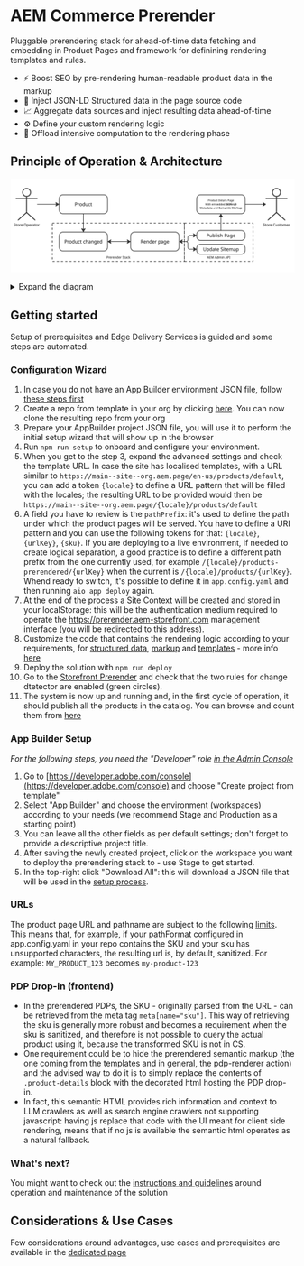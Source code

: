 # AEM Commerce Prerender

Pluggable prerendering stack for ahead-of-time data fetching and embedding in Product Pages and framework for definining rendering templates and rules.

* ⚡️ Boost SEO by pre-rendering human-readable product data in the markup
* 💉 Inject JSON-LD Structured data in the page source code
* 📈 Aggregate data sources and inject resulting data ahead-of-time
* ⚙️ Define your custom rendering logic
* 🧠 Offload intensive computation to the rendering phase

## Principle of Operation & Architecture
![Principle of Operation](/docs/principle-of-operation.jpg)

<details>
  <summary>Expand the diagram</summary>

  ![Architecture](/docs/architecture-overview.jpg)

</details>

## Getting started

  Setup of prerequisites and Edge Delivery Services is guided and some steps are automated.

### Configuration Wizard
  1. In case you do not have an App Builder environment JSON file, follow [these steps first](#app-builder-setup)
  1. Create a repo from template in your org by clicking [here](https://github.com/new?template_name=aem-commerce-prerender&template_owner=adobe-rnd). You can now clone the resulting repo from your org
  1. Prepare your AppBuilder project JSON file, you will use it to perform the initial setup wizard that will show up in the browser
  1. Run `npm run setup` to onboard and configure your environment.
  1. When you get to the step 3, expand the advanced settings and check the template URL. In case the site has localised templates, with a URL similar to `https://main--site--org.aem.page/en-us/products/default`, you can add a token `{locale}` to define a URL pattern that will be filled with the locales; the resulting URL to be provided would then be `https://main--site--org.aem.page/{locale}/products/default`
  1. A field you have to review is the `pathPrefix`: it's used to define the path under which the product pages will be served. You have to define a URI pattern and you can use the following tokens for that: `{locale}`, `{urlKey}`, `{sku}`. If you are deploying to a live environment, if needed to create logical separation, a good practice is to define a different path prefix from the one currently used, for example `/{locale}/products-prerendered/{urlKey}` when the current is `/{locale}/products/{urlKey}`. Whend ready to switch, it's possible to define it in `app.config.yaml` and then running `aio app deploy` again.
  1. At the end of the process a Site Context will be created and stored in your localStorage: this will be the authentication medium required to operate the https://prerender.aem-storefront.com management interface (you will be redirected to this address).
  1. Customize the code that contains the rendering logic according to your requirements, for [structured data](/actions/pdp-renderer/ldJson.js), [markup](/actions/pdp-renderer/render.js) and [templates](https://github.com/adobe-rnd/aem-commerce-prerender/tree/main/actions/pdp-renderer/templates) - more info [here](/docs/CUSTOMIZE.md)
  1. Deploy the solution with `npm run deploy`
  1. Go to the [Storefront Prerender](https://prerender.aem-storefront.com/#/change-detector) and check that the two rules for change dtetector are enabled (green circles).
  1. The system is now up and running and, in the first cycle of operation, it should publish all the products in the catalog. You can browse and count them from [here](https://prerender.aem-storefront.com/#/products)
  
### App Builder Setup

_For the following steps, you need the "Developer" role [in the Admin Console](https://helpx.adobe.com/enterprise/using/manage-developers.html)_

  1. Go to [https://developer.adobe.com/console](https://developer.adobe.com/console) and choose "Create project from template"
  1. Select "App Builder" and choose the environment (workspaces) according to your needs (we recommend Stage and Production as a starting point)
  1. You can leave all the other fields as per default settings; don't forget to provide a descriptive project title.
  1. After saving the newly created project, click on the workspace you want to deploy the prerendering stack to - use Stage to get started.
  1. In the top-right click "Download All": this will download a JSON file that will be used in the [setup process](#configuration-wizard).

### URLs

The product page URL and pathname are subject to the following [limits](https://www.aem.live/docs/limits#document-naming).
This means that, for example, if your pathFormat configured in app.config.yaml in your repo contains the SKU and your sku has unsupported characters, the resulting url is, by default, sanitized. For example: `MY_PRODUCT_123` becomes `my-product-123`

### PDP Drop-in (frontend)
 - In the prerendered PDPs, the SKU - originally parsed from the URL - can be retrieved from the meta tag `meta[name="sku"]`. This way of retrieving the sku is generally more robust and becomes a requirement when the sku is sanitized, and therefore is not possible to query the actual product using it, because the transformed SKU is not in CS.
 - One requirement could be to hide the prerendered semantic markup (the one coming from the templates and in general, the pdp-renderer action) and the advised way to do it is to simply replace the contents of `.product-details` block with the decorated html hosting the PDP drop-in.
 - In fact, this semantic HTML provides rich information and context to LLM crawlers as well as search engine crawlers not supporting javascript: having js replace that code with the UI meant for client side rendering, means that if no js is available the semantic html operates as a natural fallback.

### What's next?
 You might want to check out the [instructions and guidelines](/docs/POST-SETUP.md) around operation and maintenance of the solution

## Considerations & Use Cases
 Few considerations around advantages, use cases and prerequisites are available in the [dedicated page](/docs/USE-CASES.md)
